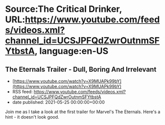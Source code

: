 # Source:The Critical Drinker, URL:https://www.youtube.com/feeds/videos.xml?channel_id=UCSJPFQdZwrOutnmSFYtbstA, language:en-US

## The Eternals Trailer - Dull, Boring And Irrelevant
 - [https://www.youtube.com/watch?v=X9MUAPk99bY](https://www.youtube.com/watch?v=X9MUAPk99bY)
 - RSS feed: https://www.youtube.com/feeds/videos.xml?channel_id=UCSJPFQdZwrOutnmSFYtbstA
 - date published: 2021-05-25 00:00:00+00:00

Join me as I take a look at the first trailer for Marvel's The Eternals. Here's a hint - it doesn't look good.

